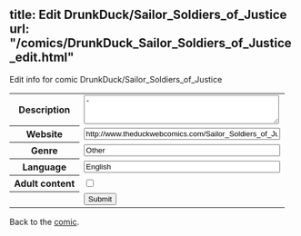 title: Edit DrunkDuck/Sailor_Soldiers_of_Justice
url: "/comics/DrunkDuck_Sailor_Soldiers_of_Justice_edit.html"
---
Edit info for comic DrunkDuck/Sailor_Soldiers_of_Justice

<form name="comic" action="http://gaepostmail.appspot.com/comic/" method="post">
<table class="comicinfo">
<tr>
<th>Description</th><td><textarea name="description" cols="40" rows="3">-</textarea></td>
</tr>
<tr>
<th>Website</th><td><input type="text" name="url" value="http://www.theduckwebcomics.com/Sailor_Soldiers_of_Justice/" size="40"/></td>
</tr>
<tr>
<th>Genre</th><td><input type="text" name="genre" value="Other" size="40"/></td>
</tr>
<tr>
<th>Language</th><td><input type="text" name="language" value="English" size="40"/></td>
</tr>
<tr>
<th>Adult content</th><td><input type="checkbox" name="adult" value="adult" /></td>
</tr>
<tr>
<th></th><td>
<input type="hidden" name="comic" value="DrunkDuck_Sailor_Soldiers_of_Justice" />
<input type="submit" name="submit" value="Submit" />
</td>
</tr>
</table>
</form>

Back to the [comic](DrunkDuck_Sailor_Soldiers_of_Justice.html).
